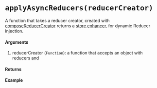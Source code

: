# `applyAsyncReducers(reducerCreator)`

A function that takes a reducer creator, created with [composeReducerCreator](/docs/API-Reference/composeReducerCreator.md) returns a [store enhancer.](https://redux.js.org/glossary#store-enhancer) for dynamic Reducer injection.

#### Arguments

1. reducerCreator (`Function`): a function that accepts an object with reducers and 

#### Returns

#### Example
